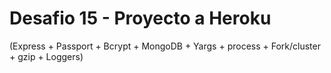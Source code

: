 # Desafio 15 - Proyecto a Heroku  

(Express + Passport + Bcrypt + MongoDB + Yargs + process + Fork/cluster + gzip + Loggers)

